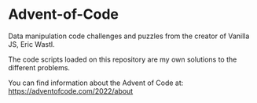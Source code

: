 # Advent-of-Code
Data manipulation code challenges and puzzles from the creator of Vanilla JS, Eric Wastl.

The code scripts loaded on this repository are my own solutions to the different problems.

You can find information about the Advent of Code at: https://adventofcode.com/2022/about
